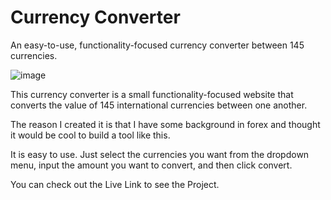 # Currency Converter

An easy-to-use, functionality-focused currency converter between 145 currencies.

![image](https://user-images.githubusercontent.com/104571459/171324418-a26f2bcc-fc93-4763-9013-971bb95ceb8d.png)

This currency converter is a small functionality-focused website that converts the value of 145 international currencies between one another.

The reason I created it is that I have some background in forex and thought it would be cool to build a tool like this.

It is easy to use. Just select the currencies you want from the dropdown menu, input the amount you want to convert, and then click convert.

You can check out the Live Link to see the Project.
